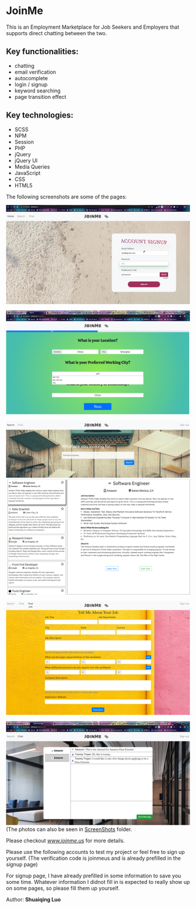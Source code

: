 # JoinMe
This is an Employment Marketplace for Job Seekers and Employers that supports direct chatting between the two.
## Key functionalities: 
* chatting
* email verification
* autocomplete
* login / signup
* keyword searching
* page transition effect 
## Key technologies:
* SCSS
* NPM
* Session
* PHP
* jQuery
* jQuery UI
* Media Queries
* JavaScript
* CSS
* HTML5

The following screenshots are some of the pages:

![index](screenshots/index.png)

![signup](screenshots/signup.png)

![job search](screenshots/job_search.png)

![post job](screenshots/post_job.png)

![chatting](screenshots/chatting.png)
(The photos can also be seen in [ScreenShots](screenshots) folder.

Please checkout *www.joinme.us* for more details.

Please use the following accounts to test my project or feel free to sign up yourself. (The verification code is joinmeus and is already prefilled in the signup page)

For signup page, I have already prefilled in some information to save you some time. Whatever information I didnot fill in is expected to really show up on some pages, so please fill them up yourself.

Author: **Shuaiqing Luo**


